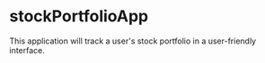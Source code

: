 # stockPortfolioApp
This application will track a user's stock portfolio in a user-friendly interface. 